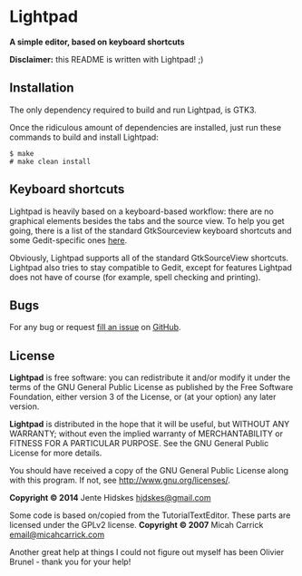 Lightpad
=========

**A simple editor, based on keyboard shortcuts**

**Disclaimer:** this README is written with Lightpad! ;)

Installation
------------

The only dependency required to build and run Lightpad, is GTK3.

Once the ridiculous amount of dependencies are installed, just run these commands to build and install Lightpad:

    $ make
    # make clean install

Keyboard shortcuts
--------------------

Lightpad is heavily based on a keyboard-based workflow: there are no graphical elements besides the tabs and the source view. To help you get going, there is a list
of the standard GtkSourceview keyboard shortcuts and some Gedit-specific ones [here][article].


 [article]: http://hamwaves.com/gedit/en/index.html

Obviously, Lightpad supports all of the standard GtkSourceView shortcuts. Lightpad also tries to stay compatible to Gedit, except for features Lightpad does not have of course
(for example, spell checking and printing).

Bugs
----

For any bug or request [fill an issue][bug] on [GitHub][ghp].

  [bug]: https://github.com/Unia/lightpad/issues
  [ghp]: https://github.com/Unia/lightpad

License
-------
**Lightpad** is free software: you can redistribute it and/or modify it under the terms of the GNU General Public License as published by the Free Software Foundation, either version 3 of the License, or (at your option) any later version.

**Lightpad** is distributed in the hope that it will be useful, but WITHOUT ANY WARRANTY; without even the implied warranty of MERCHANTABILITY or FITNESS FOR A PARTICULAR PURPOSE. See the GNU General Public License for more details.

You should have received a copy of the GNU General Public License along with this program. If not, see <http://www.gnu.org/licenses/>.

**Copyright © 2014** Jente Hidskes <hjdskes@gmail.com>

Some code is based on/copied from the TutorialTextEditor. These parts are licensed under the GPLv2 license.
**Copyright © 2007** Micah Carrick <email@micahcarrick.com>

Another great help at things I could not figure out myself has been Olivier Brunel - thank you for your help!
